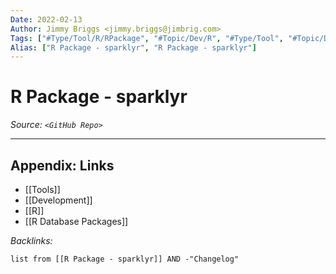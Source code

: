 ```yaml
---
Date: 2022-02-13
Author: Jimmy Briggs <jimmy.briggs@jimbrig.com>
Tags: ["#Type/Tool/R/RPackage", "#Topic/Dev/R", "#Type/Tool", "#Topic/Dev/Data/Databases"]
Alias: ["R Package - sparklyr", "R Package - sparklyr"]
---
```


# R Package - sparklyr

*Source: `<GitHub Repo>`*

***

## Appendix: Links

- [[Tools]]
- [[Development]]
- [[R]]
- [[R Database Packages]]


*Backlinks:*

```dataview
list from [[R Package - sparklyr]] AND -"Changelog"
```